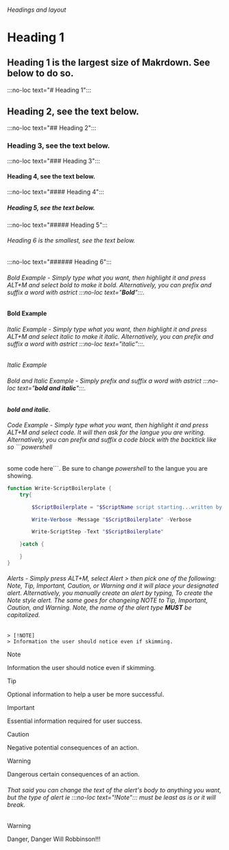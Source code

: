 ###### Headings and layout
# Heading 1

## Heading 1 is the largest size of Makrdown. See below to do so.
:::no-loc text="# Heading 1":::

## Heading 2, see the text below.
:::no-loc text="## Heading 2":::

### Heading 3, see the text below.
:::no-loc text="### Heading 3":::

#### Heading 4, see the text below.
:::no-loc text="#### Heading 4":::

##### Heading 5, see the text below.
:::no-loc text="##### Heading 5":::

###### Heading 6 is the smallest, see the text below.
:::no-loc text="###### Heading 6":::


###### Bold Example - Simply type what you want, then highlight it and press ALT+M and select bold to make it bold. Alternatively, you can prefix and suffix a word with astrict :::no-loc text="**Bold**":::. 
**Bold Example**

###### Italic Example - Simply type what you want, then highlight it and press ALT+M and select italic to make it italic. Alternatively, you can prefix and suffix a word with astrict :::no-loc text="*italic*":::.

*Italic Example*

###### Bold and Italic Example - Simply prefix and suffix a word with astrict :::no-loc text="***bold and italic***":::.

***bold and italic***.

###### Code Example - Simply type what you want, then highlight it and press ALT+M and select code. It will then ask for the langue you are writing. Alternatively, you can prefix and suffix a code block with the backtick like so ```powershell
some code here```. Be sure to change *powershell* to the langue you are showing.


```powershell
function Write-ScriptBoilerplate {
    try{

        $ScriptBoilerplate = "$ScriptName script starting...written by $ScriptAuthor, last modified on $ModifiedDate"

        Write-Verbose -Message "$ScriptBoilerplate" -Verbose

        Write-ScriptStep -Text "$ScriptBoilerplate"

    }catch {

    }  
}
```

###### Alerts - Simply press ALT+M, select Alert > then pick one of the following: Note, Tip, Important, Caution, or Warning and it will place your designated alert. Alternatively, you manually create an alert by typing, To create the Note style alert. The same goes for changeing NOTE to Tip, Important, Caution, and Warning. Note, the name of the alert type ***MUST*** be capitalized.

```
> [!NOTE]
> Information the user should notice even if skimming.
```

> [!NOTE]
> Information the user should notice even if skimming.

> [!TIP]
> Optional information to help a user be more successful.

> [!IMPORTANT]
> Essential information required for user success.

> [!CAUTION]
> Negative potential consequences of an action.

> [!WARNING]
> Dangerous certain consequences of an action.
###### That said you can change the text of the alert's body to anything you want, but the type of alert ie :::no-loc text="!Note"::: must be least as is or it will break.

> [!WARNING]
> Danger, Danger Will Robbinson!!!




